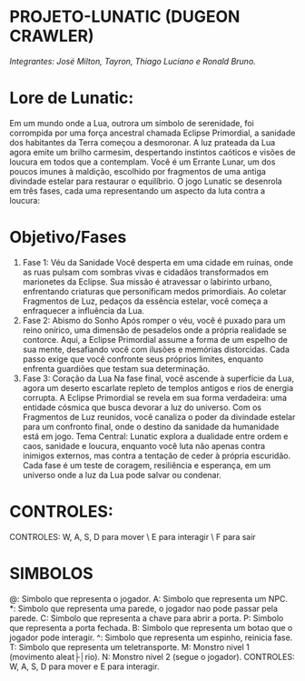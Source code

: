 # PROJETO-LUNATIC (DUGEON CRAWLER)

*Integrantes: José Milton, Tayron, Thiago Luciano e Ronald Bruno.*

# Lore de Lunatic:
Em um mundo onde a Lua, outrora um símbolo de serenidade, foi corrompida por uma força ancestral chamada Eclipse Primordial, a sanidade dos habitantes da Terra começou a desmoronar. A luz prateada da Lua agora emite um brilho carmesim, despertando instintos caóticos e visões de loucura em todos que a contemplam. Você é um Errante Lunar, um dos poucos imunes à maldição, escolhido por fragmentos de uma antiga divindade estelar para restaurar o equilíbrio.
O jogo Lunatic se desenrola em três fases, cada uma representando um aspecto da luta contra a loucura:

# Objetivo/Fases
1.  Fase 1: Véu da Sanidade Você desperta em uma cidade em ruínas, onde as ruas pulsam com sombras vivas e cidadãos transformados em marionetes da Eclipse. Sua missão é atravessar o labirinto urbano, enfrentando criaturas que personificam medos primordiais. Ao coletar Fragmentos de Luz, pedaços da essência estelar, você começa a enfraquecer a influência da Lua.
2.  Fase 2: Abismo do Sonho Após romper o véu, você é puxado para um reino onírico, uma dimensão de pesadelos onde a própria realidade se contorce. Aqui, a Eclipse Primordial assume a forma de um espelho de sua mente, desafiando você com ilusões e memórias distorcidas. Cada passo exige que você confronte seus próprios limites, enquanto enfrenta guardiões que testam sua determinação.
3.  Fase 3: Coração da Lua Na fase final, você ascende à superfície da Lua, agora um deserto escarlate repleto de templos antigos e rios de energia corrupta. A Eclipse Primordial se revela em sua forma verdadeira: uma entidade cósmica que busca devorar a luz do universo. Com os Fragmentos de Luz reunidos, você canaliza o poder da divindade estelar para um confronto final, onde o destino da sanidade da humanidade está em jogo.
Tema Central: Lunatic explora a dualidade entre ordem e caos, sanidade e loucura, enquanto você luta não apenas contra inimigos externos, mas contra a tentação de ceder à própria escuridão. Cada fase é um teste de coragem, resiliência e esperança, em um universo onde a luz da Lua pode salvar ou condenar.

# CONTROLES:
CONTROLES: W, A, S, D para mover                                                                                                                                                                                                                                                  \ E para interagir \ F para sair

# SIMBOLOS
@: Simbolo que representa o jogador.
A: Simbolo que representa um NPC.
*: Simbolo que representa uma parede, o jogador nao pode passar pela parede.
C: Simbolo que representa a chave para abrir a porta.
P: Simbolo que representa a porta fechada.
B: Simbolo que representa um botao que o jogador pode interagir.
^: Simbolo que representa um espinho, reinicia fase.
T: Simbolo que representa um teletransporte.
M: Monstro nivel 1 (movimento aleat├│rio).
N: Monstro nivel 2 (segue o jogador).
CONTROLES: W, A, S, D para mover e E para interagir.
